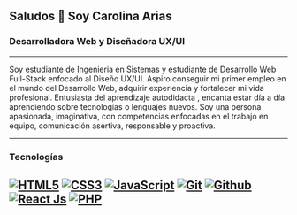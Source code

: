 ## Saludos 🖖 Soy Carolina Arias

### Desarrolladora Web y Diseñadora UX/UI
---
Soy estudiante de Ingenieria en Sistemas y estudiante de Desarrollo Web Full-Stack enfocado al Diseño UX/UI.
Aspiro conseguir mi primer empleo en el mundo del Desarrollo Web, adquirir experiencia y fortalecer mi vida profesional.
Entusiasta del aprendizaje autodidacta , encanta estar día a día aprendiendo sobre tecnologías o lenguajes nuevos.
Soy una persona apasionada, imaginativa, con competencias enfocadas en el trabajo en equipo, comunicación asertiva, responsable y proactiva. 

---

### Tecnologías
[![HTML5](https://img.shields.io/badge/HTML5-E34F26?style=for-the-badge&logo=html5&logoColor=white&labelColor=101010)]()
[![CSS3](https://img.shields.io/badge/CSS3-1572B6?style=for-the-badge&logo=css3&logoColor=white&labelColor=101010)]()
[![JavaScript](https://img.shields.io/badge/JavaScript-F7DF1E?style=for-the-badge&logo=javascript&logoColor=white&labelColor=101010)]()
[![Git](https://img.shields.io/badge/Git-b32c07?style=for-the-badge&logo=git&logoColor=white&labelColor=101010)]()
[![Github](https://img.shields.io/badge/Github-5f5f5f?style=for-the-badge&logo=github&logoColor=white&labelColor=101010)]() 
[![React Js](https://img.shields.io/badge/ReactJs-E34F446?style=for-the-badge&logo=html5&logoColor=white&labelColor=101010)]()
[![PHP](https://img.shields.io/badge/PHP-E34F32?style=for-the-badge&logo=html5&logoColor=white&labelColor=101010)]()
---


<!---
kro-ar/kro-ar is a ✨ special ✨ repository because its `README.md` (this file) appears on your GitHub profile.
You can click the Preview link to take a look at your changes.
--->
